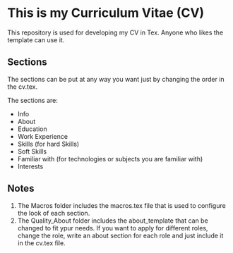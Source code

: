 This is my Curriculum Vitae (CV)
================================
This repository is used for developing my CV in Tex.
Anyone who likes the template can use it.

Sections
--------
The sections can be put at any way you want just by changing the order in the cv.tex.

The sections are:
- Info
- About
- Education
- Work Experience
- Skills (for hard Skills)
- Soft Skills
- Familiar with (for technologies or subjects you are familiar with)
- Interests

Notes
-----
1. The Macros folder includes the macros.tex file that is used to configure the look of each section.
1. The Quality_About folder includes the about_template that can be changed to fit ypur needs. If you want to apply for different roles, change the role, write an about section for each role and just include it in the cv.tex file.
